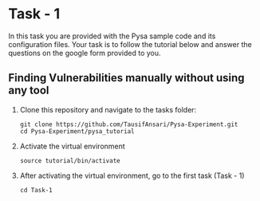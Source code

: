 # Task - 1

In this task you are provided with the Pysa sample code and its configuration files. Your task is to follow the tutorial below and answer the questions on the google form provided to you.

## Finding Vulnerabilities manually without using any tool

1. Clone this repository and navigate to the tasks folder:

   ```
   git clone https://github.com/TausifAnsari/Pysa-Experiment.git
   cd Pysa-Experiment/pysa_tutorial
   ```

2. Activate the virtual environment

      ```
      source tutorial/bin/activate
      ```

3. After activating the virtual environment, go to the first task (Task - 1)

   ```
   cd Task-1
   ```
